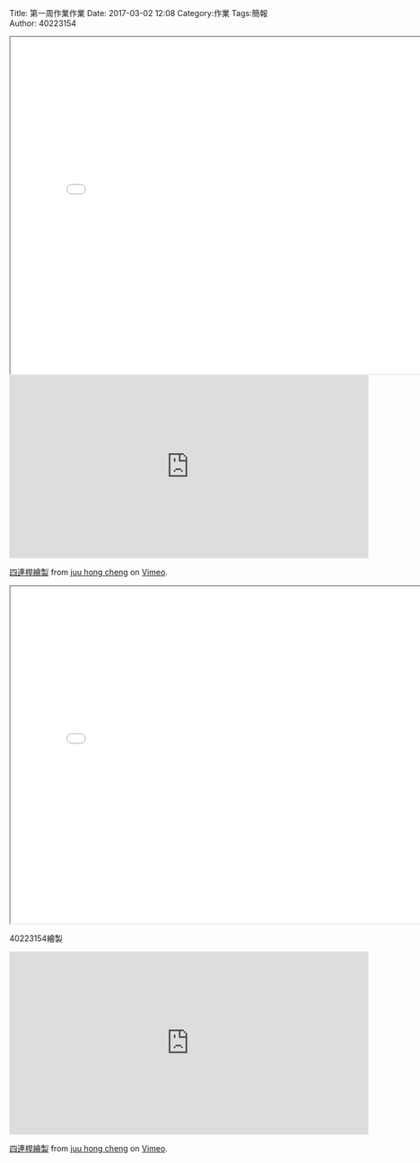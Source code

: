 Title: 第一周作業作業
Date: 2017-03-02 12:08
Category:作業
Tags:簡報
Author: 40223154



<!-- PELICAN_END_SUMMARY -->

<iframe src="./../data/fourbar.html"width="800"height="600"/></iframe>


<iframe src="https://player.vimeo.com/video/206681186" width="640" height="326" frameborder="0" webkitallowfullscreen mozallowfullscreen allowfullscreen></iframe>
<p><a href="https://vimeo.com/206681186">四連桿繪製</a> from <a href="https://vimeo.com/user46455588">juu hong cheng</a> on <a href="https://vimeo.com">Vimeo</a>.</p>

<iframe src="./../data/fourbar.html"width="800"height="600"/></iframe>

40223154繪製
<iframe src="https://player.vimeo.com/video/206681186" width="640" height="326" frameborder="0" webkitallowfullscreen mozallowfullscreen allowfullscreen></iframe>
<p><a href="https://vimeo.com/206681186">四連桿繪製</a> from <a href="https://vimeo.com/207995226">juu hong cheng</a> on <a href="https://vimeo.com">Vimeo</a>.</p>



